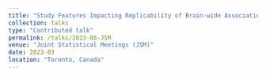 ```yaml
---
title: "Study Features Impacting Replicability of Brain-wide Association Studies"
collection: talks
type: "Contributed talk"
permalink: /talks/2023-08-JSM
venue: "Joint Statistical Meetings (JSM)"
date: 2023-03
location: "Toronto, Canada"
---
```

